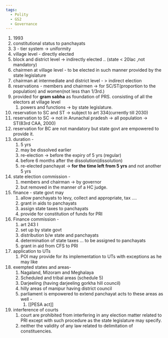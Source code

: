 ```yaml
---
tags:
  - Polity
  - GS2
  - Governance
---
```

1. 1993
2. constitutional status to panchayats
3. 3 - tier system -> uniformity
4. village level - directly elected 
5. block and district level -> indirectly elected .. (state < 20lac ,not mandatory)
6. chairmen at village level - to be elected in such manner provided by the state legislature
7. chairman at intermediate and district level - > indirect election
8. reservations - members and chairmen -> for SC/ST(proportion to the population) and women(not less than 1/3rd.)
9. provided for **gram sabha** as foundation of PRS. consisting of all the electors at village level
	1. powers and functions  -> by state legislature.
10. reservation to SC and ST -> subject to art 334(currently till 2030)
11. reservation to SC -> not in Arunachal pradesh -> all population -> ST(83rd CAA, 2000)
12. reservation for BC are not mandatory but state govt are empowered to provide it.
13. duration -
	1. 5 yrs
	2. may be dissolved earlier
	3. re-election -> before the expiry of 5 yrs (regular)
	4. before 6 months after the dissolution(dissolution)
	5. re-elected panchayat -> **for the time left from 5 yrs** and not another 5 yrs
14. state election commission -
	1.  members and chairman -> by governor 
	2. but removed in the manner of a HC judge.
15. finance - state govt may
	1. allow panchayats to levy, collect and appropriate, tax ....
	2. grant in aids to panchayats
	3. assign state taxes to panchayats
	4. provide for constitution of funds for PRI
16. Finance commission - 
	1. art 243 I
	2. set up by state govt
	3. distribution b/w state and panchayats
	4. determination of state taxes ... to be assigned to panchayats
	5. grant in aid from CFS to PRI
17. application to UTs
	1. POI may provide for its implementation to UTs with exceptions as he may like
18. exempted states  and areas- 
	1. Nagaland, Mizoram and Meghalaya
	2. Scheduled and tribal areas (schedule 5)
	3. Darjeeling (having darjeeling gorkha hill council)
	4. hilly areas of manipur having district council
	5. parliament is empowered to extend panchayat acts to these areas as well - 
		1. [[PESA act]]
19. interference of courts
	1. court are prohibited from interfering in any election matter related to PRI except with such procedure as the state legislature may specify.
	2. neither the validity of any law related to delimitation of constituencies.